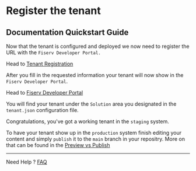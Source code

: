 # Register the tenant

## Documentation Quickstart Guide

Now that the tenant is configured and deployed we now need to register the URL with the `Fiserv Developer Portal.`

Head to [Tenant Registration](?path=docs/getting-started/setup-tenant/register-tenant.md)

After you fill in the requested information your tenant will now show in the `Fiserv Developer Portal`.

Head to [Fiserv Developer Portal](https://developer.fiserv.com)

You will find your tenant under the `Solution` area you designated in the `tenant.json` configuration file.

Congratulations, you've got a working tenant in the `staging` system.

To have your tenant show up in the `production` system finish editing your content and simply `publish` it to the `main` branch in your repositry.  More on that can be found in the [Preview vs Publish](?path=docs/getting-started/preview-and-publish-content/preview-and-publish.md)

___

Need Help ?
[FAQ](?path=docs/faq/faq.md)